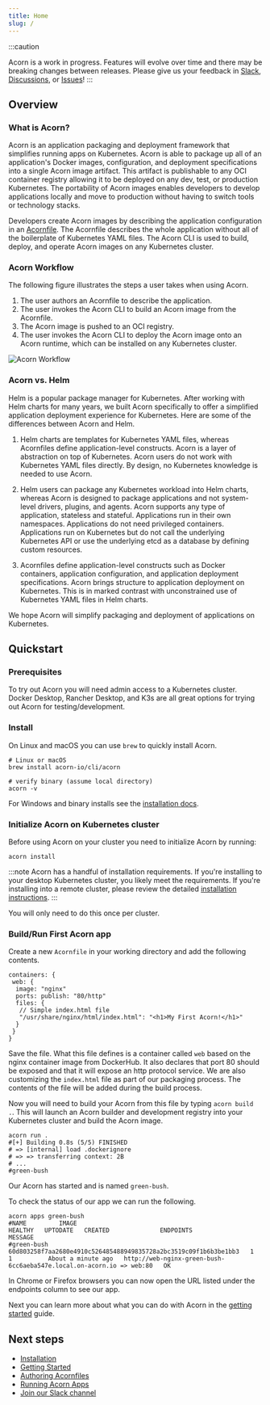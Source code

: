 ```yaml
---
title: Home
slug: /
---
```


:::caution

Acorn is a work in progress.  Features will evolve over time and there may be breaking changes between releases.  Please give us your feedback in [Slack](https://slack.acorn.io), [Discussions](https://github.com/acorn-io/acorn/discussions), or [Issues](https://github.com/acorn-io/acorn/issues)!
:::

## Overview

### What is Acorn?

Acorn is an application packaging and deployment framework that simplifies running apps on Kubernetes. Acorn is able to package up all of an application's Docker images, configuration, and deployment specifications into a single Acorn image artifact. This artifact is publishable to any OCI container registry allowing it to be deployed on any dev, test, or production Kubernetes.  The portability of Acorn images enables developers to develop applications locally and move to production without having to switch tools or technology stacks.

Developers create Acorn images by describing the application configuration in an [Acornfile](38-authoring/00-overview.md). The Acornfile describes the whole application without all of the boilerplate of Kubernetes YAML files. The Acorn CLI is used to build, deploy, and operate Acorn images on any Kubernetes cluster.

### Acorn Workflow

The following figure illustrates the steps a user takes when using Acorn.

1. The user authors an Acornfile to describe the application.
2. The user invokes the Acorn CLI to build an Acorn image from the Acornfile.
3. The Acorn image is pushed to an OCI registry.
4. The user invokes the Acorn CLI to deploy the Acorn image onto an Acorn runtime, which can be installed on any Kubernetes cluster.

![Acorn Workflow](/img/acorn.workflow.png)

### Acorn vs. Helm

Helm is a popular package manager for Kubernetes. After working with Helm charts for many years, we built Acorn
specifically to offer a simplified application deployment experience for Kubernetes. Here are some of the
differences between Acorn and Helm.

1. Helm charts are templates for Kubernetes YAML files, whereas Acornfiles define application-level constructs. Acorn is
a layer of abstraction on top of Kubernetes. Acorn users do not work with Kubernetes YAML files directly. By design, no Kubernetes
knowledge is needed to use Acorn. 

2. Helm users can package any Kubernetes workload into Helm charts, whereas Acorn is designed to package applications and not
system-level drivers, plugins, and agents. Acorn supports any type of application, stateless and stateful. Applications
run in their own namespaces. Applications do not need privileged containers. Applications run on Kubernetes but do not call the
underlying Kubernetes API or use the underlying etcd as a database by defining custom resources.

3. Acornfiles define application-level constructs such as Docker containers, application configuration, and application
deployment specifications. Acorn brings structure to application deployment on Kubernetes. This is in marked contrast with
unconstrained use of Kubernetes YAML files in Helm charts.

We hope Acorn will simplify packaging and deployment of applications on Kubernetes. 



## Quickstart

### Prerequisites

To try out Acorn you will need admin access to a Kubernetes cluster. Docker Desktop, Rancher Desktop, and K3s are all great options for trying out Acorn for testing/development.

### Install

On Linux and macOS you can use `brew` to quickly install Acorn.

```shell
# Linux or macOS
brew install acorn-io/cli/acorn

# verify binary (assume local directory)
acorn -v
```

For Windows and binary installs see the [installation docs](30-installation/01-installing.md#binary-install).

### Initialize Acorn on Kubernetes cluster

Before using Acorn on your cluster you need to initialize Acorn by running:

```shell
acorn install
```

:::note
Acorn has a handful of installation requirements. If you're installing to your desktop Kubernetes cluster, you likely meet the requirements. If you're installing into a remote cluster, please review the detailed [installation instructions](30-installation/01-installing.md).
:::

You will only need to do this once per cluster.

### Build/Run First Acorn app

Create a new `Acornfile` in your working directory and add the following contents.

```acorn
containers: {
 web: {
  image: "nginx"
  ports: publish: "80/http"
  files: {
   // Simple index.html file
   "/usr/share/nginx/html/index.html": "<h1>My First Acorn!</h1>"
  }
 }
}
```

Save the file. What this file defines is a container called `web` based on the nginx container image from DockerHub. It also declares that port 80 should be exposed and that it will expose an http protocol service. We are also customizing the `index.html` file as part of our packaging process. The contents of the file will be added during the build process.

Now you will need to build your Acorn from this file by typing `acorn build .`. This will launch an Acorn builder and development registry into your Kubernetes cluster and build the Acorn image.

```shell
acorn run .
#[+] Building 0.8s (5/5) FINISHED
# => [internal] load .dockerignore
# => => transferring context: 2B  
# ...
#green-bush

```

Our Acorn has started and is named `green-bush`.

To check the status of our app we can run the following.

```shell
acorn apps green-bush
#NAME         IMAGE                                                              HEALTHY   UPTODATE   CREATED              ENDPOINTS                                                              MESSAGE
#green-bush   60d803258f7aa2680e4910c526485488949835728a2bc3519c09f1b6b3be1bb3   1         1          About a minute ago   http://web-nginx-green-bush-6cc6aeba547e.local.on-acorn.io => web:80   OK
```

In Chrome or Firefox browsers you can now open the URL listed under the endpoints column to see our app.

Next you can learn more about what you can do with Acorn in the [getting started](37-getting-started.md) guide.

## Next steps

* [Installation](30-installation/01-installing.md)
* [Getting Started](37-getting-started.md)
* [Authoring Acornfiles](38-authoring/00-overview.md)
* [Running Acorn Apps](50-running/01-args-and-secrets.md)
* [Join our Slack channel](https://slack.acorn.io)
